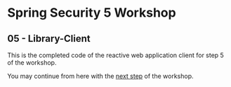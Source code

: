 # Spring Security 5 Workshop

## 05 - Library-Client

This is the completed code of the reactive web application client for step 5 of the workshop.

You may continue from here with the [next step](https://andifalk.github.io/reactive-spring-security-5-workshop/#_step_5_oauth2_openid_connect) of the workshop.

